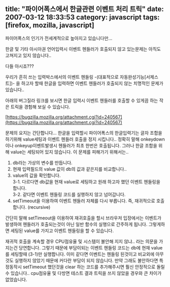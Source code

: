 title: "파이어폭스에서 한글관련 이벤트 처리 트릭"
date: 2007-03-12 18:33:53
category: javascript
tags: [firefox, mozilla, javascript]
---
파이어폭스의 인기가 전세계적으로 높아지고 있습니다만...

한글 및 기타 아시아권 언어입력시 이벤트 헨들러가 호출되지 않고 있는문제는 아직도 고쳐지고 있지 않습니다..

다들 아시죠???

우리가 흔히 쓰는 입력박스에서의 이벤트 헨들링 \-\(대표적으로 자동완성기능\[서제스트\]\)\- 을 하고자 할때 한글을 입력하면 이벤트 헨들러가 호출되지 않는 치명적인 문제가 있습니다..

아래의 버그질라 링크를 보시면 한글 입력시 이벤트 헨들러를 호출할 수 있게끔 하는 작은 트릭을 경험해 보실 수 있습니다.

[https://bugzilla.mozilla.org/attachment.cgi?id=240567](https://bugzilla.mozilla.org/attachment.cgi?id=240567)

문제의 요지는 간단합니다... 한글을 입력할시 파이어폭스의 한글입력기는 글자 조합을 하기위해 value세팅과 이벤트 헨들러 호출을 정지 시킵니다.. 정확히 말해 onkeydown이나 onkeyup이벤트발생시 헨들러가 최초 한번은 호출됩니다. 그러나 한글 조합을 위해 value는 세팅되어 있지 않습니다. 이 문제를 피해가기 위해서는..

1. db라는 가상의 변수를 만듭니다.
2. 현재 입력필드의 value 값이 db의 값과 같은지를 비교합니다..  
3. value의 값을 확인합니다.  
3-1. 다르다면 db값을 현재 value로 세팅하고 원래 하고자 했던 이벤트 헨들링을 합니다.  
3-2. 같다면 이벤트 헨들링 코드를 실행하지 않고 넘어갑니다.
4. setTimeout을 이용하여 이벤트 헨들러 자체를 다시 부릅니다. 즉, 재귀적으로 호출합니다. (recursive)

간단히 말해 setTimeout을 이용하여 재귀호출을 할시 브라우저 입장에서는 이벤트가 발생하여 헨들러가 호출되는것이 아닌 일반 함수의 실행으로 간주하게 됩니다. 그렇게하면 세팅된 value를 가지고 이벤트 헨들링을 할 수 있습니다.

재귀적 호출을 계속할 경우 CPU점유율 및 시스템이 불안해 지지 않냐.. 라는 의문을 가지는건 당연합니다. 그렇기 때문에 부담이되는 이벤트 헨들링 코드는 db에 현재 value를 세팅할때 (3-1)만 실행합니다.
이미 같다면 이벤트는 헨들링 된것이고 비교외에 아무것도 실행하지 않았기 때문에 커다란 부담이 되지 않습니다. 만약 그래도 불안하다면 특정동작시 setTimeout 했던것을 clear 하는 코드를 추가해주시면 훨신 안정적으로 돌릴 수 있습니다.. cpu점유율 및 다방면 테스트 결과 트릭을 쓰지 않았을 경우와 큰 차이가 없었습니다.